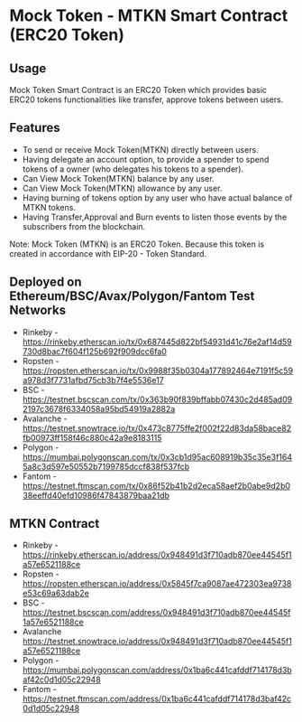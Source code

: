 # Mock Token - MTKN Smart Contract (ERC20 Token)

## Usage
Mock Token Smart Contract is an ERC20 Token which provides basic ERC20 tokens functionalities like transfer, approve tokens between users.

## Features

- To send or receive Mock Token(MTKN) directly between users.
- Having delegate an account option, to provide a spender to spend tokens of a owner (who delegates his tokens to a spender).
- Can View Mock Token(MTKN) balance by any user.
- Can View Mock Token(MTKN) allowance by any user.
- Having burning of tokens option by any user who have actual balance of MTKN tokens.
- Having Transfer,Approval and Burn events to listen those events by the subscribers from the blockchain.

Note: Mock Token (MTKN) is an ERC20 Token. Because this token is created in accordance with EIP-20 - Token Standard.

## Deployed on Ethereum/BSC/Avax/Polygon/Fantom Test Networks
- Rinkeby - https://rinkeby.etherscan.io/tx/0x687445d822bf54931d41c76e2af14d59730d8bac7f604f125b692f909dcc6fa0
- Ropsten - https://ropsten.etherscan.io/tx/0x9988f35b0304a177892464e7191f5c59a978d3f7731afbd75cb3b7f4e5536e17
- BSC - https://testnet.bscscan.com/tx/0x363b90f839bffabb07430c2d485ad092197c3678f6334058a95bd54919a2882a
- Avalanche - https://testnet.snowtrace.io/tx/0x473c8775ffe2f002f22d83da58bace82fb00973ff158f46c880c42a9e8183115
- Polygon - https://mumbai.polygonscan.com/tx/0x3cb1d95ac608919b35c35e3f1645a8c3d597e50552b7199785dccf838f537fcb
- Fantom - https://testnet.ftmscan.com/tx/0x86f52b41b2d2eca58aef2b0abe9d2b038eeffd40efd10986f47843879baa21db

## MTKN Contract
- Rinkeby - https://rinkeby.etherscan.io/address/0x948491d3f710adb870ee44545f1a57e6521188ce
- Ropsten - https://ropsten.etherscan.io/address/0x5845f7ca9087ae472303ea9738e53c69a63dab2e
- BSC - https://testnet.bscscan.com/address/0x948491d3f710adb870ee44545f1a57e6521188ce
- Avalanche https://testnet.snowtrace.io/address/0x948491d3f710adb870ee44545f1a57e6521188ce
- Polygon - https://mumbai.polygonscan.com/address/0x1ba6c441cafddf714178d3baf42c0d1d05c22948
- Fantom - https://testnet.ftmscan.com/address/0x1ba6c441cafddf714178d3baf42c0d1d05c22948

